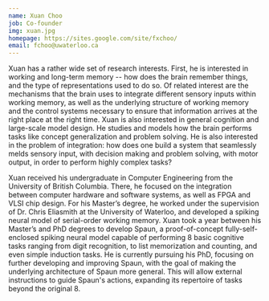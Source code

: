 ```yaml
---
name: Xuan Choo
job: Co-founder
img: xuan.jpg
homepage: https://sites.google.com/site/fxchoo/
email: fchoo@uwaterloo.ca
---
```


Xuan has a rather wide set of research interests. First, he is interested in working and long-term memory -- how does the brain remember things, and the type of representations used to do so. Of related interest are the mechanisms that the brain uses to integrate different sensory inputs within working memory, as well as the underlying structure of working memory and the control systems necessary to ensure that information arrives at the right place at the right time. Xuan is also interested in general cognition and large-scale model design. He studies and models how the brain performs tasks like concept generalization and problem solving. He is also interested in the problem of integration: how does one build a system that seamlessly melds sensory input, with decision making and problem solving, with motor output, in order to perform highly complex tasks?

Xuan received his undergraduate in Computer Engineering from the University of British Columbia. There, he focused on the integration between computer hardware and software systems, as well as FPGA and VLSI chip design. For his Master’s degree, he worked under the supervision of Dr. Chris Eliasmith at the University of Waterloo, and developed a spiking neural model of serial-order working memory. Xuan took a year between his Master’s and PhD degrees to develop Spaun, a proof-of-concept fully-self- enclosed spiking neural model capable of performing 8 basic cognitive tasks ranging from digit recognition, to list memorization and counting, and even simple induction tasks. He is currently pursuing his PhD, focusing on further developing and improving Spaun, with the goal of making the underlying architecture of Spaun more general. This will allow external instructions to guide Spaun's actions, expanding its repertoire of tasks beyond the original 8.
